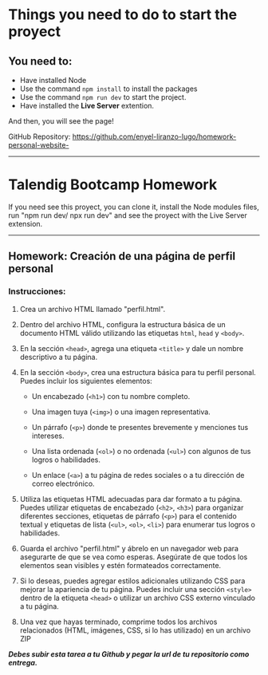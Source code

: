# Things you need to do to start the proyect

## You need to: 

- Have installed Node
- Use the command `npm install` to install the packages
- Use the command `npm run dev` to start the project. 
- Have installed the **Live Server** extention. 

And then, you will see the page!

GitHub Repository: https://github.com/enyel-liranzo-lugo/homework-personal-website-

---

# Talendig Bootcamp Homework

If you need see this proyect, you can clone it, install the Node modules files, run "npm run dev/ npx run dev" and see the proyect with the Live Server extension. 

---

## Homework: Creación de una página de perfil personal

### Instrucciones:

1. Crea un archivo HTML llamado "perfil.html".

2. Dentro del archivo HTML, configura la estructura básica de un documento HTML válido utilizando las etiquetas `html`, `head` y `<body>`.

3. En la sección `<head>`, agrega una etiqueta `<title>` y dale un nombre descriptivo a tu página.

4. En la sección `<body>`, crea una estructura básica para tu perfil personal. Puedes incluir los siguientes elementos:

    - Un encabezado (`<h1>`) con tu nombre completo.

    - Una imagen tuya (`<img>`) o una imagen representativa.

    - Un párrafo (`<p>`) donde te presentes brevemente y menciones tus intereses.

    - Una lista ordenada (`<ol>`) o no ordenada (`<ul>`) con algunos de tus logros o habilidades.

    - Un enlace (`<a>`) a tu página de redes sociales o a tu dirección de correo electrónico.

5. Utiliza las etiquetas HTML adecuadas para dar formato a tu página. Puedes utilizar etiquetas de encabezado (`<h2>`, `<h3>`) para organizar diferentes secciones, etiquetas de párrafo (`<p>`) para el contenido textual y etiquetas de lista (`<ul>`, `<ol>`, `<li>`) para enumerar tus logros o habilidades.

6. Guarda el archivo "perfil.html" y ábrelo en un navegador web para asegurarte de que se vea como esperas. Asegúrate de que todos los elementos sean visibles y estén formateados correctamente.

7. Si lo deseas, puedes agregar estilos adicionales utilizando CSS para mejorar la apariencia de tu página. Puedes incluir una sección `<style>` dentro de la etiqueta `<head>` o utilizar un archivo CSS externo vinculado a tu página.

8. Una vez que hayas terminado, comprime todos los archivos relacionados (HTML, imágenes, CSS, si lo has utilizado) en un archivo ZIP 

**_Debes subir esta tarea a tu Github y pegar la url de tu repositorio como entrega._**